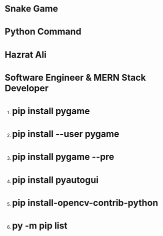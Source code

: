 # Snake Game 

# Python Command 

# Hazrat Ali  

# Software Engineer & MERN Stack Developer

1.  #  pip install pygame
2.  #  pip install --user pygame
3.  #  pip install pygame --pre
4.  #  pip install pyautogui
5.  #  pip install-opencv-contrib-python
6.  #  py -m pip list





